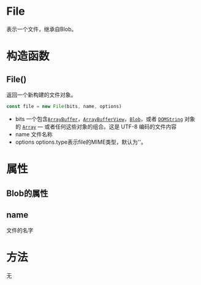 # File

表示一个文件，继承自Blob。

# 构造函数

## File()

返回一个新构建的文件对象。

```js
const file = new File(bits, name, options)
```

- bits 一个包含[`ArrayBuffer`](https://developer.mozilla.org/zh-CN/docs/Web/JavaScript/Reference/Global_Objects/ArrayBuffer)，[`ArrayBufferView`](https://developer.mozilla.org/zh-CN/docs/Web/JavaScript/Reference/Global_Objects/TypedArray)，[`Blob`](https://developer.mozilla.org/zh-CN/docs/Web/API/Blob)，或者 [`DOMString`](https://developer.mozilla.org/zh-CN/docs/Web/JavaScript/Reference/Global_Objects/String) 对象的 [`Array`](https://developer.mozilla.org/zh-CN/docs/Web/JavaScript/Reference/Global_Objects/Array) — 或者任何这些对象的组合。这是 UTF-8 编码的文件内容
- name 文件名称
- options options.type表示file的MIME类型，默认为''。

# 属性

## Blob的属性

## name

文件的名字

# 方法

无
